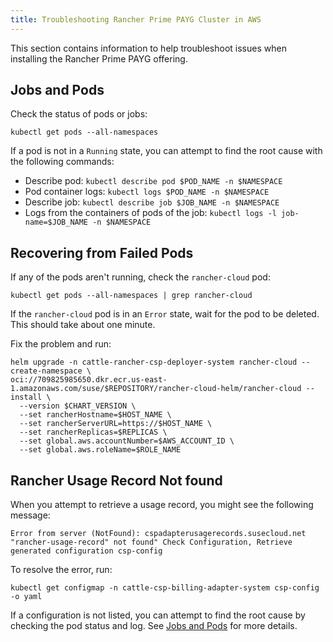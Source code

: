 ```yaml
---
title: Troubleshooting Rancher Prime PAYG Cluster in AWS
---
```


This section contains information to help troubleshoot issues when installing the Rancher Prime PAYG offering.

## Jobs and Pods

Check the status of pods or jobs:

```shell
kubectl get pods --all-namespaces
```

If a pod is not in a `Running` state, you can attempt to find the root cause with the following commands:

- Describe pod: `kubectl describe pod $POD_NAME -n $NAMESPACE`
- Pod container logs: `kubectl logs $POD_NAME -n $NAMESPACE`
- Describe job: `kubectl describe job $JOB_NAME -n $NAMESPACE`
- Logs from the containers of pods of the job: `kubectl logs -l job-name=$JOB_NAME -n $NAMESPACE`

## Recovering from Failed Pods

If any of the pods aren't running, check the `rancher-cloud` pod:

```shell
kubectl get pods --all-namespaces | grep rancher-cloud
```

If the `rancher-cloud` pod is in an `Error` state, wait for the pod to be deleted. This should take about one minute.

Fix the problem and run:

```shell
helm upgrade -n cattle-rancher-csp-deployer-system rancher-cloud --create-namespace \
oci://709825985650.dkr.ecr.us-east-1.amazonaws.com/suse/$REPOSITORY/rancher-cloud-helm/rancher-cloud --install \
  --version $CHART_VERSION \
  --set rancherHostname=$HOST_NAME \
  --set rancherServerURL=https://$HOST_NAME \
  --set rancherReplicas=$REPLICAS \
  --set global.aws.accountNumber=$AWS_ACCOUNT_ID \
  --set global.aws.roleName=$ROLE_NAME
```

## Rancher Usage Record Not found

When you attempt to retrieve a usage record, you might see the following message:

```shell
Error from server (NotFound): cspadapterusagerecords.susecloud.net "rancher-usage-record" not found" Check Configuration, Retrieve generated configuration csp-config
```

To resolve the error, run:

```shell
kubectl get configmap -n cattle-csp-billing-adapter-system csp-config -o yaml
```

If a configuration is not listed, you can attempt to find the root cause by checking the pod status and log. See [Jobs and Pods](#jobs-and-pods) for more details.
